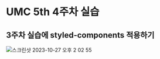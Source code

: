 # UMC 5th 4주차 실습
## 3주차 실습에 styled-components 적용하기
![스크린샷 2023-10-27 오후 2 02 55](https://github.com/hanpengbutt/UMC5th-movieapp-clonecoding-styled-component/assets/89825051/29fd5d5c-87e4-4269-ab3d-5f1c0bdb7aa9)

